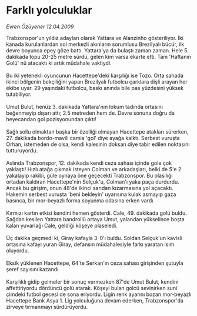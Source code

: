 # Farklı yolculuklar

*Evren Özüyener 12.04.2009*

<div class="taraf_structure_2col_1zq">
<div class="margen_n">



 <p>Trabzonspor'un yıldız adayları olarak Yattara ve Alanzinho gösteriliyor. İki kanada kurulanlardan sol merkezli akınların sorumlusu Brezilyalı bücür, ilk devre boyunca epey göze battı. Yattara'ya da bulaştı zaman zaman. Hele 5. dakikada topu 20-25 metre sürdü, gelen kim varsa ekarte etti. Tam 'Haftanın Golü' nü atacaktı ki artık müdahale vaktiydi. <br/><br/>Bu iki yetenekli oyuncunun Hacettepe'deki karşılığı ise Tozo. Orta sahada ikinci bölgenin bekçiliğini yapan Brezilyalı futbolcu çarklara dişli arayan her ekibe uyar. 29 yaşındaki futbolcu, baskı anında bile pas yüzdesini yüksek tutabiliyor. <br/><br/>Umut Bulut, henüz 3. dakikada Yattara'nın lokum tadında ortasını beğenmeyip dışarı attı; 2.5 metreden hem de. Devre sonuna doğru da heyecandan gol pozisyonundan çıktı! <br/><br/>Sağlı sollu olmaktan başka bir özelliği olmayan Hacettepe atakları sürerken, 27. dakikada bordo-mavili camia 'gol' diye ayağa kalktı. Serbest vuruşta Orhan, istemeden de olsa, kendi kalesinin doksan diye tabir edilen noktasını tutturuyordu. <br/><br/>Aslında Trabzonspor, 12. dakikada kendi ceza sahası içinde gole çok yaklaştı! Hızlı atağa çıkmak isteyen Colman ve arkadaşları, belki de 5'e 2 yakalayıp rakibi, güle oynaya öne geçecekti Trabzonspor. Bu olasılığı ortadan kaldıran Hacettepe'nin Selçuk'u, Colman'ı yaka paça durdurdu. Ancak bu girişim, onun 48'de ikinci sarıdan kızarmasına yol açacaktı. Hakemin serbest vuruşta 'beni bekleyin' uyarısına kulak asmayıp gaza basınca, bir mor-beyazlı forma soyunma odasına erken vardı. <br/><br/>Kırmızı kartın etkisi kendini hemen gösterdi. Cale, 49. dakikada golü buldu. Sağdan kesilen Yattara bandrollü ortaya Umut, yalandan yükselince boşta kalan yuvarlağı Cale, geldiği köşeye plaseledi. <br/><br/>Üç dakika geçmedi ki, Giray kafayla 3-0'ı buldu. Soldan Selçuk'un kavisli ortasına kafayı yuran Giray, defansın müdahalesiyle farkı yaratan isim oluyordu. <br/><br/>Eksik yüklenen Hacettepe, 64'te Serkan'ın ceza sahası girişinden şutuyla şeref sayısını kazandı. <br/><br/>Karşılıklı gidip gelmeler bir sonuç vermezken 87'de Umut Bulut, kendini affettiriyordu dördüncü golü atarak. Köşeyi bulan golcü sevinirken suni çimdeki futbol gecesi de sona eriyordu. Ligin renk ayarını bozan mor-beyazlı Hacettepe Bank Asya 1. Lig yolculuğuna devam ederken, Trabzonspor'da zirveye tırmanmayı sürdürüyordu. </p>

<br/>


<div id="taraf_not">
</div>

</div>


</div>
